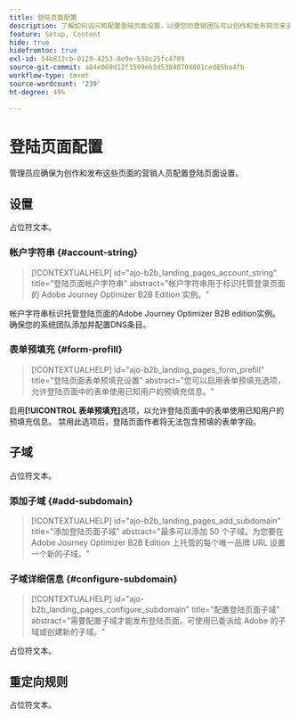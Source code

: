 ```yaml
---
title: 登陆页面配置
description: 了解如何访问和配置登陆页面设置，以便您的营销团队可以创作和发布网页来支持其营销活动。
feature: Setup, Content
hide: true
hidefromtoc: true
exl-id: 54b812cb-0129-4253-8e9e-538c25fc4709
source-git-commit: a04e069d12f1599eb3d53840704d01ced05ba4fb
workflow-type: tm+mt
source-wordcount: '239'
ht-degree: 49%

---
```


# 登陆页面配置

管理员应确保为创作和发布这些页面的营销人员配置登陆页面设置。

## 设置

占位符文本。

### 帐户字符串 {#account-string}

>[!CONTEXTUALHELP]
>id="ajo-b2b_landing_pages_account_string"
>title="登陆页面帐户字符串"
>abstract="帐户字符串用于标识托管登录页面的 Adobe Journey Optimizer B2B Edition 实例。"

帐户字符串标识托管登陆页面的Adobe Journey Optimizer B2B edition实例。 确保您的系统团队添加并配置DNS条目。

### 表单预填充 {#form-prefill}

>[!CONTEXTUALHELP]
>id="ajo-b2b_landing_pages_form_prefill"
>title="登陆页面表单预填充设置"
>abstract="您可以启用表单预填充选项，允许登陆页面中的表单使用已知用户的预填充信息。"

启用&#x200B;**[!UICONTROL 表单预填充]**&#x200B;选项，以允许登陆页面中的表单使用已知用户的预填充信息。 禁用此选项后，登陆页面作者将无法包含预填的表单字段。

## 子域

占位符文本。

### 添加子域 {#add-subdomain}

>[!CONTEXTUALHELP]
>id="ajo-b2b_landing_pages_add_subdomain"
>title="添加登陆页面子域"
>abstract="最多可以添加 50 个子域。为您要在 Adobe Journey Optimizer B2B Edition 上托管的每个唯一品牌 URL 设置一个新的子域。"

### 子域详细信息 {#configure-subdomain}

>[!CONTEXTUALHELP]
>id="ajo-b2b_landing_pages_configure_subdomain"
>title="配置登陆页面子域"
>abstract="需要配置子域才能发布登陆页面。可使用已委派给 Adobe 的子域或创建新的子域。"

占位符文本。

## 重定向规则

占位符文本。
